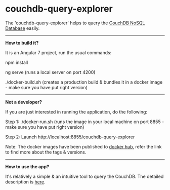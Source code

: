 # couchdb-query-explorer
The 'couchdb-query-explorer' helps to query the <a href="https://docs.couchdb.org/en/stable/index.html" target="_blank">CouchDB NoSQL Database</a> easily.

***************

<b>How to build it?</b>

It is an Angular 7 project, run the usual commands:

npm install

ng serve (runs a local server on port 4200)

./docker-build.sh (creates a production build & bundles it in a docker image - make sure you have put right version)

******************

<b>Not a developer?</b>

If you are just interested in running the application, do the following: 

Step 1: ./docker-run.sh (runs the image in your local machine on port 8855 - make sure you have put right version)

Step 2: Launch http://localhost:8855/couchdb-query-explorer

Note: The docker images have been published to <a href="https://cloud.docker.com/repository/docker/maqboolahmed/couchdb-query-explorer" target="_blank">docker hub</a>, refer the link to find more about the tags & versions.

******************

<b>How to use the app?</b>

It's relatively a simple & an intuitive tool to query the CouchDB. The detailed description is <a href="https://medium.com/@maqbool.ahmed.mca/https-medium-com-maqbool-ahmed-mca-couchdb-query-explorer-84887827e11" target="_blank">here</a>.
